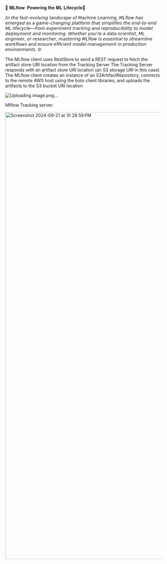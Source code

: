 🚀 𝐌𝐋𝐟𝐥𝐨𝐰: 𝐏𝐨𝐰𝐞𝐫𝐢𝐧𝐠 𝐭𝐡𝐞 𝐌𝐋 𝐋𝐢𝐟𝐞𝐜𝐲𝐜𝐥𝐞🚀



𝘐𝘯 𝘵𝘩𝘦 𝘧𝘢𝘴𝘵-𝘦𝘷𝘰𝘭𝘷𝘪𝘯𝘨 𝘭𝘢𝘯𝘥𝘴𝘤𝘢𝘱𝘦 𝘰𝘧 𝘔𝘢𝘤𝘩𝘪𝘯𝘦 𝘓𝘦𝘢𝘳𝘯𝘪𝘯𝘨, 𝘔𝘓𝘧𝘭𝘰𝘸 𝘩𝘢𝘴 𝘦𝘮𝘦𝘳𝘨𝘦𝘥 𝘢𝘴 𝘢 𝘨𝘢𝘮𝘦-𝘤𝘩𝘢𝘯𝘨𝘪𝘯𝘨 𝘱𝘭𝘢𝘵𝘧𝘰𝘳𝘮 𝘵𝘩𝘢𝘵 𝘴𝘪𝘮𝘱𝘭𝘪𝘧𝘪𝘦𝘴 𝘵𝘩𝘦 𝘦𝘯𝘥-𝘵𝘰-𝘦𝘯𝘥 𝘔𝘓 𝘭𝘪𝘧𝘦𝘤𝘺𝘤𝘭𝘦—𝘧𝘳𝘰𝘮 𝘦𝘹𝘱𝘦𝘳𝘪𝘮𝘦𝘯𝘵 𝘵𝘳𝘢𝘤𝘬𝘪𝘯𝘨 𝘢𝘯𝘥 𝘳𝘦𝘱𝘳𝘰𝘥𝘶𝘤𝘪𝘣𝘪𝘭𝘪𝘵𝘺 𝘵𝘰 𝘮𝘰𝘥𝘦𝘭 𝘥𝘦𝘱𝘭𝘰𝘺𝘮𝘦𝘯𝘵 𝘢𝘯𝘥 𝘮𝘰𝘯𝘪𝘵𝘰𝘳𝘪𝘯𝘨. 𝘞𝘩𝘦𝘵𝘩𝘦𝘳 𝘺𝘰𝘶'𝘳𝘦 𝘢 𝘥𝘢𝘵𝘢 𝘴𝘤𝘪𝘦𝘯𝘵𝘪𝘴𝘵, 𝘔𝘓 𝘦𝘯𝘨𝘪𝘯𝘦𝘦𝘳, 𝘰𝘳 𝘳𝘦𝘴𝘦𝘢𝘳𝘤𝘩𝘦𝘳, 𝘮𝘢𝘴𝘵𝘦𝘳𝘪𝘯𝘨 𝘔𝘓𝘧𝘭𝘰𝘸 𝘪𝘴 𝘦𝘴𝘴𝘦𝘯𝘵𝘪𝘢𝘭 𝘵𝘰 𝘴𝘵𝘳𝘦𝘢𝘮𝘭𝘪𝘯𝘦 𝘸𝘰𝘳𝘬𝘧𝘭𝘰𝘸𝘴 𝘢𝘯𝘥 𝘦𝘯𝘴𝘶𝘳𝘦 𝘦𝘧𝘧𝘪𝘤𝘪𝘦𝘯𝘵 𝘮𝘰𝘥𝘦𝘭 𝘮𝘢𝘯𝘢𝘨𝘦𝘮𝘦𝘯𝘵 𝘪𝘯 𝘱𝘳𝘰𝘥𝘶𝘤𝘵𝘪𝘰𝘯 𝘦𝘯𝘷𝘪𝘳𝘰𝘯𝘮𝘦𝘯𝘵𝘴. 🌐

The MLflow client uses RestStore to send a REST request to fetch the artifact store URI location from the Tracking Server
The Tracking Server responds with an artifact store URI location (an S3 storage URI in this case)
The MLflow client creates an instance of an S3ArtifactRepository, connects to the remote AWS host using the boto client libraries, and uploads the artifacts to the S3 bucket URI location


![Uploading image.png…]()


Mlflow Tracking server:

<img width="1437" alt="Screenshot 2024-09-21 at 10 28 59 PM" src="https://github.com/user-attachments/assets/77cdf9f3-1440-4651-b01c-e92d55290022">
